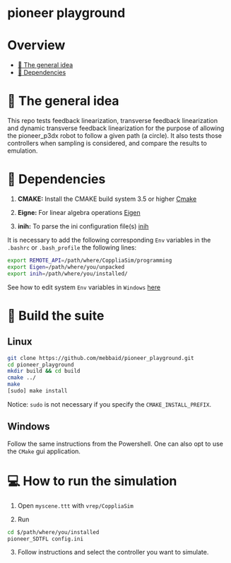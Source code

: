 # pioneer playground

# Overview
 - [:orange_book: The general idea](#orange_book-some-theory-behind-the-code)
 - [:page_facing_up: Dependencies](#page_facing_up-dependencies)

# :orange_book: The general idea
This repo tests feedback linearization, transverse feedback linearization and dynamic transverse feedback linearization for the purpose of allowing the pioneer_p3dx robot to follow a given path (a circle).
It also tests those controllers when sampling is considered, and compare the results to emulation.


# :page_facing_up: Dependencies
1. **CMAKE:** Install the CMAKE build system 3.5 or higher [Cmake](https://cmake.org/install/)

2. **Eigne:** For linear algebra operations [Eigen](http://eigen.tuxfamily.org/index.php?title=Main_Page#Download)

3. **inih:** To parse the ini configuration file(s) [inih](https://github.com/OSSystems/inih)

It is necessary to add the following corresponding `Env` variables in the `.bashrc` or `.bash_profile` the following lines:
```sh
export REMOTE_API=/path/where/CoppliaSim/programming
export Eigen=/path/where/you/unpacked
export inih=/path/where/you/installed/
```

See how to edit system `Env` variables in `Windows` [here](https://appuals.com/how-to-edit-environment-variables-in-windows-10) 

# :hammer: Build the suite
## Linux

```sh
git clone https://github.com/mebbaid/pioneer_playground.git
cd pioneer_playground
mkdir build && cd build
cmake ../
make
[sudo] make install
```
Notice: `sudo` is not necessary if you specify the `CMAKE_INSTALL_PREFIX`. 

## Windows
Follow the same instructions from the Powershell. One can also opt to use the ``CMake`` gui application.

# :computer: How to run the simulation
1. Open `myscene.ttt` with `vrep/CoppliaSim`

2. Run 
```sh
cd $/path/where/you/installed
pioneer_SDTFL config.ini
```
3. Follow instructions and select the controller you want to simulate.


